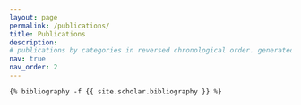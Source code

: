 ```yaml
---
layout: page
permalink: /publications/
title: Publications
description:
# publications by categories in reversed chronological order. generated by jekyll-scholar.
nav: true
nav_order: 2
---
```

<!-- _pages/publications.md -->
<div class="publications">

    {% bibliography -f {{ site.scholar.bibliography }} %}

</div>
<!-- <div class="preprints"> </div> -->
